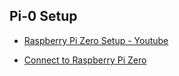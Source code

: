 ## Pi-0 Setup

* [Raspberry Pi Zero Setup - Youtube](https://www.youtube.com/watch?v=MJ084wtjiWM)

* [Connect to Raspberry Pi Zero](https://www.thepolyglotdeveloper.com/2016/06/connect-raspberry-pi-zero-usb-cable-ssh/)